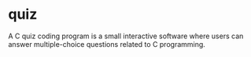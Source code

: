 # quiz
A C quiz coding program is a small interactive software where users can answer multiple-choice questions related to C programming.
